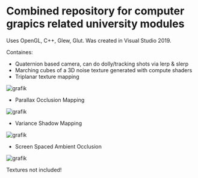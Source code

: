 # Combined repository for computer grapics related university modules
Uses OpenGL, C++, Glew, Glut.
Was created in Visual Studio 2019.


Containes:
- Quaternion based camera, can do dolly/tracking shots via lerp & slerp
- Marching cubes of a 3D noise texture generated with compute shaders
- Triplanar texture mapping

![grafik](https://user-images.githubusercontent.com/32791723/123511286-bb367b80-d680-11eb-943c-b3b245eacfde.png)

- Parallax Occlusion Mapping

![grafik](https://user-images.githubusercontent.com/32791723/123511314-d86b4a00-d680-11eb-93e4-653fac15c433.png)

- Variance Shadow Mapping

![grafik](https://user-images.githubusercontent.com/32791723/123511322-e4570c00-d680-11eb-8285-e056395c9008.png)


- Screen Spaced Ambient Occlusion

![grafik](https://user-images.githubusercontent.com/32791723/123511318-ddc89480-d680-11eb-839e-c6283db0c09b.png)


Textures not included! 
